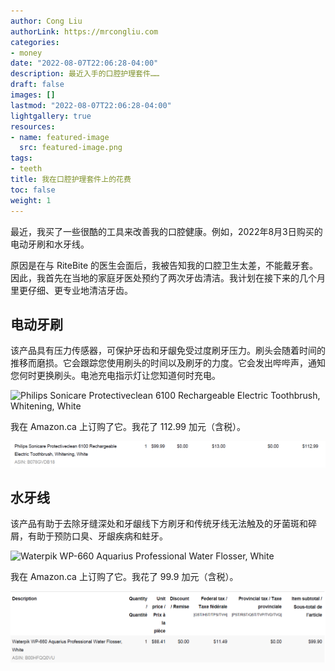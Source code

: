 ```yaml
---
author: Cong Liu
authorLink: https://mrcongliu.com
categories:
- money
date: "2022-08-07T22:06:28-04:00"
description: 最近入手的口腔护理套件……
draft: false
images: []
lastmod: "2022-08-07T22:06:28-04:00"
lightgallery: true
resources:
- name: featured-image
  src: featured-image.png
tags:
- teeth
title: 我在口腔护理套件上的花费
toc: false
weight: 1
---
```


最近，我买了一些很酷的工具来改善我的口腔健康。例如，2022年8月3日购买的电动牙刷和水牙线。

原因是在与 RiteBite 的医生会面后，我被告知我的口腔卫生太差，不能戴牙套。因此，我首先在当地的家庭牙医处预约了两次牙齿清洁。我计划在接下来的几个月里更仔细、更专业地清洁牙齿。

## 电动牙刷

该产品具有压力传感器，可保护牙齿和牙龈免受过度刷牙压力。刷头会随着时间的推移而磨损。它会跟踪您使用刷头的时间以及刷牙的力度。它会发出哔哔声，通知您何时更换刷头。电池充电指示灯让您知道何时充电。

![Philips Sonicare Protectiveclean 6100 Rechargeable
Electric Toothbrush, Whitening, White](philips-sonicare-6100.png "Philips Sonicare Protectiveclean 6100 Rechargeable
Electric Toothbrush, Whitening, White")

我在 Amazon.ca 上订购了它。我花了 112.99 加元（含税）。

![飞利浦电动牙刷，亚马逊上的订单](philips-electric-toothbrush-amazon-order.png "飞利浦电动牙刷，亚马逊上的订单")

## 水牙线

该产品有助于去除牙缝深处和牙龈线下方刷牙和传统牙线无法触及的牙菌斑和碎屑，有助于预防口臭、牙龈疾病和蛀牙。

![Waterpik WP-660 Aquarius Professional Water Flosser,
White](waterpik-aquarius-water-flosser-wp-660-white.png "Waterpik WP-660 Aquarius Professional Water Flosser,
White")

我在 Amazon.ca 上订购了它。我花了 99.9 加元（含税）。

![Waterpik(洁碧)水牙线，亚马逊上的订单](waterpik-water-floss-amazon-order.png "Waterpik(洁碧)水牙线，亚马逊上的订单")
